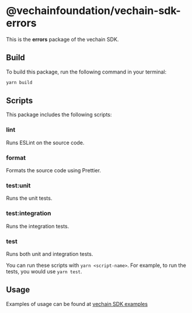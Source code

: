 # @vechainfoundation/vechain-sdk-errors

This is the **errors** package of the vechain SDK.

## Build

To build this package, run the following command in your terminal:
``` bash
yarn build
```

## Scripts

This package includes the following scripts:

### lint

Runs ESLint on the source code.

### format

Formats the source code using Prettier.

### test:unit

Runs the unit tests.

### test:integration

Runs the integration tests.

### test

Runs both unit and integration tests.

You can run these scripts with `yarn <script-name>`. For example, to run the tests, you would use `yarn test`.

## Usage

Examples of usage can be found at [vechain SDK examples](https://github.com/vechainfoundation/vechain-sdk/tree/main/docs/examples)